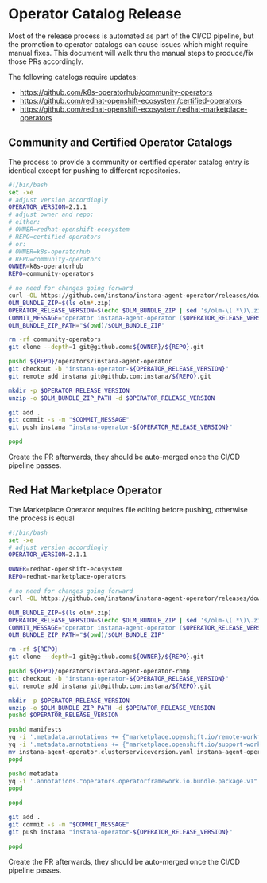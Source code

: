 # Operator Catalog Release

Most of the release process is automated as part of the CI/CD pipeline, but the promotion to operator catalogs can cause issues which might require manual fixes.
This document will walk thru the manual steps to produce/fix those PRs accordingly.

The following catalogs require updates:
- https://github.com/k8s-operatorhub/community-operators
- https://github.com/redhat-openshift-ecosystem/certified-operators
- https://github.com/redhat-openshift-ecosystem/redhat-marketplace-operators

## Community and Certified Operator Catalogs
The process to provide a community or certified operator catalog entry is identical except for pushing to different repositories.

```bash
#!/bin/bash
set -xe
# adjust version accordingly
OPERATOR_VERSION=2.1.1
# adjust owner and repo:
# either:
# OWNER=redhat-openshift-ecosystem
# REPO=certified-operators
# or:
# OWNER=k8s-operatorhub
# REPO=community-operators
OWNER=k8s-operatorhub
REPO=community-operators

# no need for changes going forward
curl -OL https://github.com/instana/instana-agent-operator/releases/download/v${OPERATOR_VERSION}/olm-${OPERATOR_VERSION}.zip
OLM_BUNDLE_ZIP=$(ls olm*.zip)
OPERATOR_RELEASE_VERSION=$(echo $OLM_BUNDLE_ZIP | sed 's/olm-\(.*\)\.zip/\1/')
COMMIT_MESSAGE="operator instana-agent-operator ($OPERATOR_RELEASE_VERSION)"
OLM_BUNDLE_ZIP_PATH="$(pwd)/$OLM_BUNDLE_ZIP"

rm -rf community-operators
git clone --depth=1 git@github.com:${OWNER}/${REPO}.git

pushd ${REPO}/operators/instana-agent-operator
git checkout -b "instana-operator-${OPERATOR_RELEASE_VERSION}"
git remote add instana git@github.com:instana/${REPO}.git

mkdir -p $OPERATOR_RELEASE_VERSION
unzip -o $OLM_BUNDLE_ZIP_PATH -d $OPERATOR_RELEASE_VERSION

git add .
git commit -s -m "$COMMIT_MESSAGE" 
git push instana "instana-operator-${OPERATOR_RELEASE_VERSION}"

popd
```

Create the PR afterwards, they should be auto-merged once the CI/CD pipeline passes.

## Red Hat Marketplace Operator

The Marketplace Operator requires file editing before pushing, otherwise the process is equal

```bash
#!/bin/bash
set -xe
# adjust version accordingly
OPERATOR_VERSION=2.1.1

OWNER=redhat-openshift-ecosystem
REPO=redhat-marketplace-operators

# no need for changes going forward
curl -OL https://github.com/instana/instana-agent-operator/releases/download/v${OPERATOR_VERSION}/olm-${OPERATOR_VERSION}.zip

OLM_BUNDLE_ZIP=$(ls olm*.zip)
OPERATOR_RELEASE_VERSION=$(echo $OLM_BUNDLE_ZIP | sed 's/olm-\(.*\)\.zip/\1/')
COMMIT_MESSAGE="operator instana-agent-operator ($OPERATOR_RELEASE_VERSION)"
OLM_BUNDLE_ZIP_PATH="$(pwd)/$OLM_BUNDLE_ZIP"

rm -rf ${REPO}
git clone --depth=1 git@github.com:${OWNER}/${REPO}.git

pushd ${REPO}/operators/instana-agent-operator-rhmp
git checkout -b "instana-operator-${OPERATOR_RELEASE_VERSION}"
git remote add instana git@github.com:instana/${REPO}.git

mkdir -p $OPERATOR_RELEASE_VERSION
unzip -o $OLM_BUNDLE_ZIP_PATH -d $OPERATOR_RELEASE_VERSION
pushd $OPERATOR_RELEASE_VERSION

pushd manifests
yq -i '.metadata.annotations += {"marketplace.openshift.io/remote-workflow": "https://marketplace.redhat.com/en-us/operators/instana-agent-operator-rhmp/pricing?utm_source=openshift_console"}' instana-agent-operator.clusterserviceversion.yaml
yq -i '.metadata.annotations += {"marketplace.openshift.io/support-workflow": "https://marketplace.redhat.com/en-us/operators/instana-agent-operator-rhmp/support?utm_source=openshift_console"}' instana-agent-operator.clusterserviceversion.yaml
mv instana-agent-operator.clusterserviceversion.yaml instana-agent-operator-rhmp.clusterserviceversion.yaml
popd

pushd metadata
yq -i '.annotations."operators.operatorframework.io.bundle.package.v1" |= "instana-agent-operator-rhmp"' annotations.yaml
popd

popd

git add .
git commit -s -m "$COMMIT_MESSAGE" 
git push instana "instana-operator-${OPERATOR_RELEASE_VERSION}"

popd
```

Create the PR afterwards, they should be auto-merged once the CI/CD pipeline passes.
